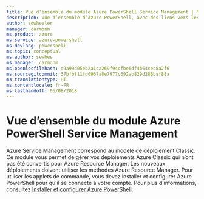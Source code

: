 ```yaml
---
title: Vue d’ensemble du module Azure PowerShell Service Management | Microsoft Docs
description: Vue d’ensemble d’Azure PowerShell, avec des liens vers les procédures d’installation et de configuration.
author: sdwheeler
manager: carmonm
ms.product: azure
ms.service: azure-powershell
ms.devlang: powershell
ms.topic: conceptual
ms.author: sewhee
ms.manager: carmonm
ms.openlocfilehash: d9a99d05eb2a1ca269f94cfbe6df4b64cec8a2f6
ms.sourcegitcommit: 37bfbf11fd0967a8e7977c692ab829d286baf88a
ms.translationtype: HT
ms.contentlocale: fr-FR
ms.lasthandoff: 05/08/2018
---
```

# <a name="overview-of-the-azure-powershell-service-management-module"></a>Vue d’ensemble du module Azure PowerShell Service Management

Azure Service Management correspond au modèle de déploiement Classic. Ce module vous permet de gérer vos déploiements Azure Classic qui n’ont pas été convertis pour Azure Resource Manager. Les nouveaux déploiements doivent utiliser les méthodes Azure Resource Manager. Pour utiliser les applets de commande, vous devez installer et configurer Azure PowerShell pour qu’il se connecte à votre compte. Pour plus d’informations, consultez [Installer et configurer Azure PowerShell](install-azure-ps.md).
